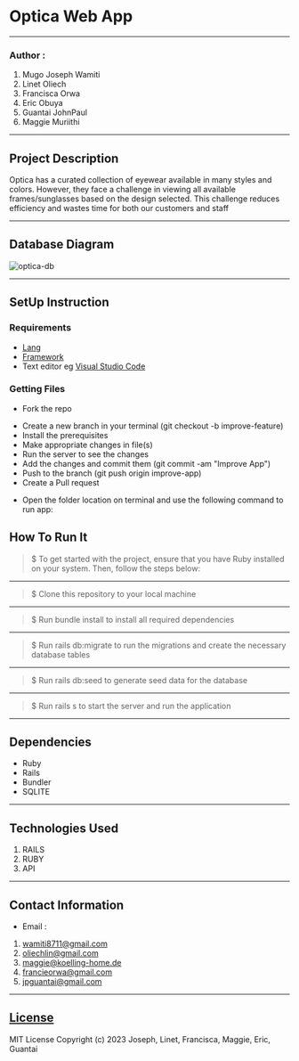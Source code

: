 # Optica Web App
*****
### Author :
1. Mugo Joseph Wamiti
2. Linet Oliech
3. Francisca Orwa
4. Eric Obuya
5. Guantai JohnPaul
6. Maggie Muriithi
****
## Project Description
Optica has a curated collection of eyewear available in many styles and colors. However, they face a challenge in viewing all available frames/sunglasses based on the design selected. This challenge reduces efficiency and wastes time for both our customers and staff
******
## Database Diagram
![optica-db](https://user-images.githubusercontent.com/91910681/235595399-9d949bd4-5a4d-4508-acd5-e2cedeea1f69.png)
******

## SetUp Instruction
### Requirements
* [Lang](https://www.ruby-lang.org/en/)
* [Framework](https://rubyonrails.org/)
* Text editor eg [Visual Studio Code](https://code.visualstudio.com/download)


### Getting Files
* Fork the repo
- Create a new branch in your terminal (git checkout -b improve-feature)
- Install the prerequisites
- Make appropriate changes in file(s)
- Run the server to see the changes
- Add the changes and commit them (git commit -am "Improve App")
- Push to the branch (git push origin improve-app)
- Create a Pull request
* Open the folder location on terminal and use the following command to run app:

## How To Run It
>  $ To get started with the project, ensure that you have Ruby installed on your system. Then, follow the steps below:
*****
> $ Clone this repository to your local machine
*****
> $ Run bundle install to install all required dependencies
*****
> $ Run rails db:migrate to run the migrations and create the necessary database tables
*****
> $ Run rails db:seed to generate seed data for the database
*****
> $ Run rails s to start the server and run the application
*****
## Dependencies
- Ruby
- Rails
- Bundler
- SQLITE
*****
## Technologies Used
1. RAILS
2. RUBY
3. API
*****
## Contact Information
* Email : 
1. wamiti8711@gmail.com
2. oliechlin@gmail.com
3. maggie@koelling-home.de
4. francieorwa@gmail.com
5. jpguantai@gmail.com
*****
## [License](LICENSE)
MIT License
Copyright (c) 2023 Joseph, Linet, Francisca, Maggie, Eric, Guantai



